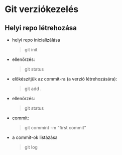 # Git verziókezelés

## Helyi repo létrehozása

- helyi repo inicializálása
    > git init
- ellenőrzés:
    > git status
- előkészítjük az commit-ra (a verzió létrehozására):
    > git add .
- ellenőrzés:
    >git status
- commit:
    >git commint -m "first commit"
- a commit-ok listázása
    > git log